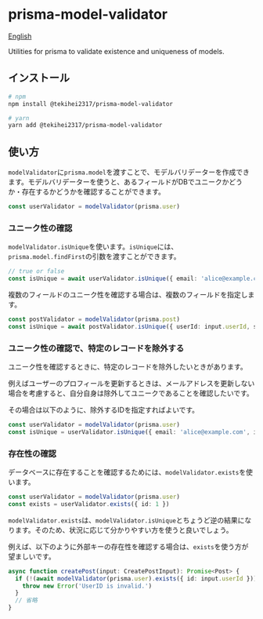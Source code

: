 # prisma-model-validator

[English](./README.md)

Utilities for prisma to validate existence and uniqueness of models.

## インストール

```bash
# npm
npm install @tekihei2317/prisma-model-validator

# yarn
yarn add @tekihei2317/prisma-model-validator
```

## 使い方

`modelValidator`に`prisma.model`を渡すことで、モデルバリデーターを作成できます。モデルバリデーターを使うと、あるフィールドがDBでユニークかどうか・存在するかどうかを確認することができます。

```ts
const userValidator = modelValidator(prisma.user)
```

### ユニーク性の確認

`modelValidator.isUnique`を使います。`isUnique`には、`prisma.model.findFirst`の引数を渡すことができます。

```ts
// true or false
const isUnique = await userValidator.isUnique({ email: 'alice@example.com' });
```

複数のフィールドのユニーク性を確認する場合は、複数のフィールドを指定します。

```ts
const postValidator = modelValidator(prisma.post)
const isUnique = await postValidator.isUnique({ userId: input.userId, slug: input.slug })
```

### ユニーク性の確認で、特定のレコードを除外する

ユニーク性を確認するときに、特定のレコードを除外したいときがあります。

例えばユーザーのプロフィールを更新するときは、メールアドレスを更新しない場合を考慮すると、自分自身は除外してユニークであることを確認したいです。

その場合は以下のように、除外するIDを指定すればよいです。

```ts
const userValidator = modelValidator(prisma.user)
const isUnique = userValidator.isUnique({ email: 'alice@example.com', id: { not: 1 } })
```

### 存在性の確認

データベースに存在することを確認するためには、`modelValidator.exists`を使います。

```ts
const userValidator = modelValidator(prisma.user)
const exists = userValidator.exists({ id: 1 })
```

`modelValidator.exists`は、`modelValidator.isUnique`とちょうど逆の結果になります。そのため、状況に応じて分かりやすい方を使うと良いでしょう。

例えば、以下のように外部キーの存在性を確認する場合は、`exists`を使う方が望ましいです。

```ts
async function createPost(input: CreatePostInput): Promise<Post> {
  if (!(await modelValidator(prisma.user).exists({ id: input.userId }))) {
    throw new Error('UserID is invalid.')
  }
  // 省略
}
```

